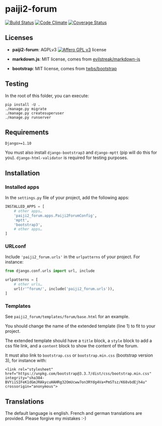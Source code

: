paiji2-forum
============


[![Build Status](https://travis-ci.org/rezometz/django-paiji2-forum.svg?branch=master)](https://travis-ci.org/rezometz/django-paiji2-forum)
[![Code Climate](https://codeclimate.com/github/rezometz/django-paiji2-forum/badges/gpa.svg)](https://codeclimate.com/github/rezometz/django-paiji2-forum)
[![Coverage Status](https://coveralls.io/repos/rezometz/django-paiji2-forum/badge.svg?branch=master&service=github)](https://coveralls.io/github/rezometz/django-paiji2-forum?branch=master)

Licenses
-------

- __paiji2-forum__: AGPLv3 [![Affero GPL v3](http://www.gnu.org/graphics/agplv3-88x31.png)](http://www.gnu.org/licenses/agpl-3.0.html) license

- __markdown.js__:  MIT license, comes from [evilstreak/markdown-js](https://github.com/evilstreak/markdown-js)

- __bootstrap__: MIT license, comes from [twbs/bootstrap](https://github.com/twbs/bootstrap)

Testing
-------

In the root of this folder, you can execute:
```
pip install -U .
./manage.py migrate
./manage.py createsuperuser
./manage.py runserver
```

Requirements
------------

`Django>=1.10`

You must also install `django-bootstrap3` and `django-mptt` (pip will do this for you).
`django-html-validator` is required for testing purposes.

Installation
------------

### Installed apps

In the `settings.py` file of your project, add the following apps:

```python
INSTALLED_APPS = [
    # other apps…
    'paiji2_forum.apps.Paiji2ForumConfig',
    'mptt',
    'bootstrap3',
    # other apps…
]
```

### URLconf

Include `'paiji2_forum.urls'` in the `urlpatterns` of your project.
For instance:

```python
from django.conf.urls import url, include

urlpatterns = [
    # other urls…
    url(r'^forum/', include('paiji2_forum.urls')),
]
```

### Templates

See `paiji2_forum/templates/forum/base.html` for an example.

You should change the name of the extended template (line 1) to fit to your project.

The extended template should have a `title` block, a `style` block to add a css file link, and a `content` block to show the content of the forum.

It must also link to `bootstrap.css` or `bootstrap.min.css` (bootstrap version 3), for instance with:

```
<link rel="stylesheet" href="https://unpkg.com/bootstrap@3.3.7/dist/css/bootstrap.min.css" integrity="sha384-BVYiiSIFeK1dGmJRAkycuHAHRg32OmUcww7on3RYdg4Va+PmSTsz/K68vbdEjh4u" crossorigin="anonymous">
```

Translations
------------

The default language is english. French and german translations are provided. Please forgive my mistakes :-)

